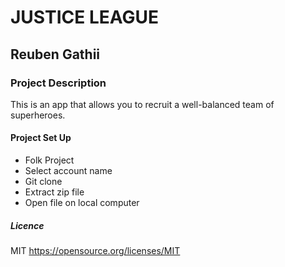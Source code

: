 # JUSTICE LEAGUE
## Reuben Gathii

### Project Description 
This is  an app that allows you to recruit a well-balanced team of superheroes.

#### Project Set Up
* Folk Project
* Select account name
* Git clone
* Extract zip file
* Open file on local computer

##### Licence
MIT  https://opensource.org/licenses/MIT